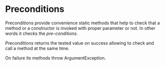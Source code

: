 # Preconditions

Preconditions provide convenience static methods that help to check that a method or a constructor is invoked with proper parameter or not. In other words it checks the *pre-conditions*.

Preconditions returns the tested value on success allowing to check and call a method at the same time.

On failure its methods throw ArgumentException.
